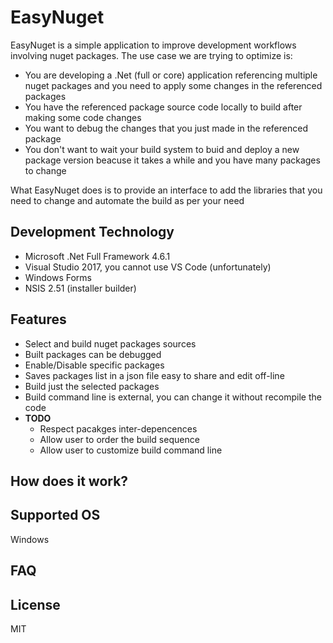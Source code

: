 # EasyNuget

EasyNuget is a simple application to improve development workflows involving nuget packages. The use case we are trying to optimize is:

- You are developing a .Net (full or core) application referencing multiple nuget packages and you need to apply some changes in the referenced packages
- You have the referenced package source code locally to build after making some code changes
- You want to debug the changes that you just made in the referenced package
- You don't want to wait your build system to buid and deploy a new package version beacuse it takes a while and you have many packages to change

What EasyNuget does is to provide an interface to add the libraries that you need to change and automate the build as per your need

## Development Technology

- Microsoft .Net Full Framework 4.6.1
- Visual Studio 2017, you cannot use VS Code (unfortunately)
- Windows Forms
- NSIS 2.51 (installer builder)

## Features

- Select and build nuget packages sources
- Built packages can be debugged
- Enable/Disable specific packages
- Saves packages list in a json file easy to share and edit off-line
- Build just the selected packages
- Build command line is external, you can change it without recompile the code
- **TODO**
    -  Respect pacakges inter-depencences
    -  Allow user to order the build sequence
    -  Allow user to customize build command line

## How does it work?



## Supported OS

Windows

## FAQ



## License

MIT
